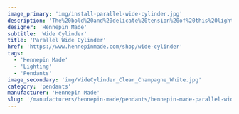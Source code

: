 ```yaml
---
image_primary: 'img/install-parallel-wide-cylinder.jpg'
description: 'The%20bold%20and%20delicate%20tension%20of%20this%20light%20makes%20it%20the%20pillar%20in%20the%20Parallel%20collection.%20The%20silhouette%20draws%20attention%2C%20while%20the%20subtlety%20of%20the%20metal%20finish%20brings%20a%20refinement%20suited%20for%20most%20modern%20spaces.%20It%u2019s%20breadth%20and%20volume%20make%20it%20a%20great%20choice%20for%20over%20a%20dining%20table%20or%20in%20an%20entrance%20lobby.'
designer: 'Hennepin Made'
subtitle: 'Wide Cylinder'
title: 'Parallel Wide Cylinder'
href: 'https://www.hennepinmade.com/shop/wide-cylinder'
tags:
  - 'Hennepin Made'
  - 'Lighting'
  - 'Pendants'
image_secondary: 'img/WideCylinder_Clear_Champagne_White.jpg'
category: 'pendants'
manufacturer: 'Hennepin Made'
slug: '/manufacturers/hennepin-made/pendants/hennepin-made-parallel-wide-cylinder'
---
```

